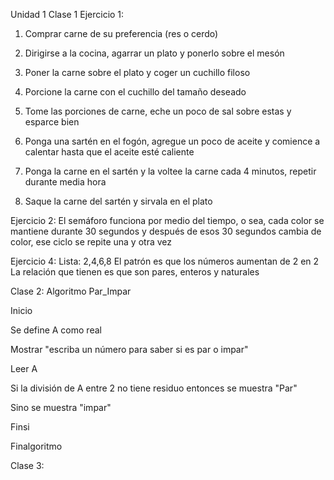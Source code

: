 Unidad 1
Clase 1 
Ejercicio 1:
1. Comprar carne de su preferencia (res o cerdo)

2. Dirigirse a la cocina, agarrar un plato y ponerlo sobre el mesón 

3. Poner la carne sobre el plato y coger un cuchillo filoso

4. Porcione la carne con el cuchillo del tamaño deseado 

5. Tome las porciones de carne, eche un poco de sal sobre estas y esparce bien

6. Ponga una sartén en el fogón, agregue un poco de aceite y comience a calentar hasta que el aceite esté caliente 

7. Ponga la carne en el sartén y la voltee la carne cada 4 minutos, repetir durante media hora

8. Saque la carne del sartén y sirvala en el plato

Ejercicio 2:
El semáforo funciona por medio del tiempo, o sea, cada color se mantiene durante 30 segundos y después de esos 30 segundos cambia de color, ese ciclo se repite una y otra vez

Ejercicio 4:
Lista: 2,4,6,8
El patrón es que los números aumentan de 2 en 2
La relación que tienen es que son pares, enteros y naturales 

Clase 2:
Algoritmo Par_Impar 

Inicio

Se define A como real

Mostrar "escriba un número para saber si es par o impar"

Leer A

Si la división de A entre 2 no tiene residuo entonces se muestra "Par"

Sino se muestra "impar"

Finsi

Finalgoritmo

Clase 3:
